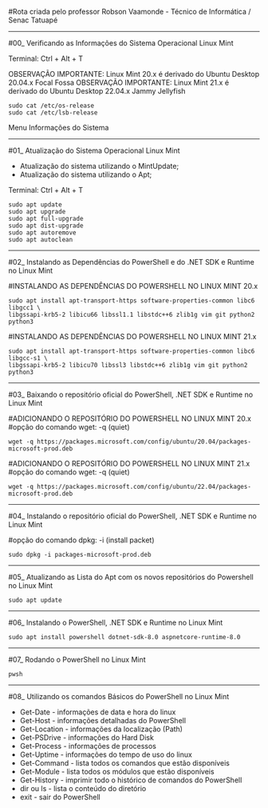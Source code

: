 #Rota criada pelo professor Robson Vaamonde - Técnico de Informática / Senac Tatuapé

____________________

#00_ Verificando as Informações do Sistema Operacional Linux Mint

Terminal: Ctrl + Alt + T

OBSERVAÇÃO IMPORTANTE: Linux Mint 20.x é derivado do Ubuntu Desktop 20.04.x Focal Fossa 
OBSERVAÇÃO IMPORTANTE: Linux Mint 21.x é derivado do Ubuntu Desktop 22.04.x Jammy Jellyfish

```
sudo cat /etc/os-release
sudo cat /etc/lsb-release
```

Menu
	Informações do Sistema

____________________

#01_ Atualização do Sistema Operacional Linux Mint

 - Atualização do sistema utilizando o MintUpdate;
 - Atualização do sistema utilizando o Apt;

Terminal: Ctrl + Alt + T

```
sudo apt update
sudo apt upgrade
sudo apt full-upgrade
sudo apt dist-upgrade
sudo apt autoremove
sudo apt autoclean
```

____________________

#02_ Instalando as Dependências do PowerShell e do .NET SDK e Runtime no Linux Mint

#INSTALANDO AS DEPENDÊNCIAS DO POWERSHELL NO LINUX MINT 20.x

```
sudo apt install apt-transport-https software-properties-common libc6 libgcc1 \
libgssapi-krb5-2 libicu66 libssl1.1 libstdc++6 zlib1g vim git python2 python3
```

#INSTALANDO AS DEPENDÊNCIAS DO POWERSHELL NO LINUX MINT 21.x

```
sudo apt install apt-transport-https software-properties-common libc6 libgcc-s1 \
libgssapi-krb5-2 libicu70 libssl3 libstdc++6 zlib1g vim git python2 python3
```

____________________

#03_ Baixando o repositório oficial do PowerShell, .NET SDK e Runtime no Linux Mint

#ADICIONANDO O REPOSITÓRIO DO POWERSHELL NO LINUX MINT 20.x
#opção do comando wget: -q (quiet)

```
wget -q https://packages.microsoft.com/config/ubuntu/20.04/packages-microsoft-prod.deb
```

#ADICIONANDO O REPOSITÓRIO DO POWERSHELL NO LINUX MINT 21.x
#opção do comando wget: -q (quiet)

```
wget -q https://packages.microsoft.com/config/ubuntu/22.04/packages-microsoft-prod.deb
```

____________________

#04_ Instalando o repositório oficial do PowerShell, .NET SDK e Runtime no Linux Mint

#opção do comando dpkg: -i (install packet)

```
sudo dpkg -i packages-microsoft-prod.deb
```

____________________

#05_ Atualizando as Lista do Apt com os novos repositórios do Powershell no Linux Mint

```
sudo apt update
```

____________________

#06_ Instalando o PowerShell, .NET SDK e Runtime no Linux Mint

```
sudo apt install powershell dotnet-sdk-8.0 aspnetcore-runtime-8.0
```

____________________

#07_ Rodando o PowerShell no Linux Mint

```
pwsh
```
____________________

#08_ Utilizando os comandos Básicos do PowerShell no Linux Mint

 - Get-Date        - informações de data e hora do linux
 - Get-Host        - informações detalhadas do PowerShell
 - Get-Location    - informações da localização (Path)
 - Get-PSDrive     - informações do Hard Disk
 - Get-Process     - informações de processos
 - Get-Uptime      - informações do tempo de uso do linux
 - Get-Command     - lista todos os comandos que estão disponíveis
 - Get-Module      - lista todos os módulos que estão disponíveis
 - Get-History     - imprimir todo o histórico de comandos do PowerShell
 - dir ou ls       - lista o conteúdo do diretório
 - exit            - sair do PowerShell
